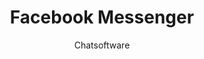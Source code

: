 ---
title: Facebook Messenger
subtitle: Chatsoftware
provider: facebook
order: 
    - signal
    - xmpp
---